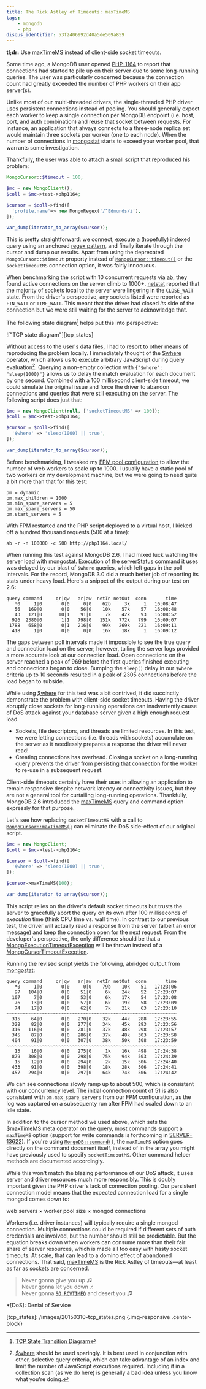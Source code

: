 ```yaml
---
title: The Rick Astley of Timeouts: maxTimeMS
tags:
    - mongodb
    - php
disqus_identifier: 53f2406992d40a5de509a859
---
```

**tl;dr:** Use [maxTimeMS][] instead of client-side socket timeouts.

Some time ago, a MongoDB user opened [PHP-1164][] to report that connections had
started to pile up on their server due to some long-running queries. The user
was particularly concerned because the connection count had greatly exceeded the
number of PHP workers on their app server(s).

Unlike most of our multi-threaded drivers, the single-threaded PHP driver uses
persistent connections instead of pooling. You should generally expect each
worker to keep a single connection per MongoDB endpoint (i.e. host, port, and
auth combination) and reuse that socket between requests. For instance, an
application that always connects to a three-node replica set would maintain
three sockets per worker (one to each node). When the number of connections in
[mongostat][] starts to exceed your worker pool, that warrants some investigation.

Thankfully, the user was able to attach a small script that reproduced his
problem:

```php
MongoCursor::$timeout = 100;

$mc = new MongoClient();
$coll = $mc->test->php1164;

$cursor = $coll->find([
  'profile.name'=> new MongoRegex('/^Edmunds/i'),
]);

var_dump(iterator_to_array($cursor));
```

This is pretty straightforward: we connect, execute a (hopefully) indexed query
using an anchored [regex pattern][], and finally iterate through the cursor and
dump our results. Apart from using the deprecated `MongoCursor::$timeout`
property instead of [`MongoCursor::timeout()`][cursor-timeout] or the
`socketTimeoutMS` connection option, it was fairly innocuous.

When benchmarking the script with 10 concurrent requests via [ab][], they found
active connections on the server climb to 1000+. [netstat][] reported that the
majority of sockets local to the server were lingering in the `CLOSE_WAIT`
state. From the driver's perspective, any sockets listed were reported as
`FIN_WAIT` or `TIME_WAIT`. This meant that the driver had closed *its* side of
the connection but we were still waiting for the server to acknowledge that.

The following state diagram[^1] helps put this into perspective:

!["TCP state diagram"][tcp_states]

Without access to the user's data files, I had to resort to other means of
reproducing the problem locally. I immediately thought of the [$where][]
operator, which allows us to execute arbitrary JavaScript during query
evaluation[^2]. Querying a non-empty collection with `{"$where": "sleep(1000)"}`
allows us to delay the match evaluation for each document by one second.
Combined with a 100 millisecond client-side timeout, we could simulate the
original issue and force the driver to abandon connections and queries that were
still executing on the server. The following script does just that:

```php
$mc = new MongoClient(null, ['socketTimeoutMS' => 100]);
$coll = $mc->test->php1164;

$cursor = $coll->find([
  '$where' => 'sleep(1000) || true',
]);

var_dump(iterator_to_array($cursor));
```

Before benchmarking, I tweaked my [FPM pool configuration][fpm-config] to allow
the number of web workers to scale up to 1000. I usually have a static pool of
two workers on my development machine, but we were going to need quite a bit
more than that for this test:

```
pm = dynamic
pm.max_children = 1000
pm.min_spare_servers = 5
pm.max_spare_servers = 50
pm.start_servers = 5
```

With FPM restarted and the PHP script deployed to a virtual host, I kicked off
a hundred thousand requests (500 at a time):

```
ab -r -n 100000 -c 500 http://php1164.local/
```

When running this test against MongoDB 2.6, I had mixed luck watching the server
load with [mongostat][]. Execution of the [serverStatus][] command it uses was
delayed by our blast of `$where` queries, which left gaps in the poll intervals.
For the record, MongoDB 3.0 did a much better job of reporting its stats under
heavy load. Here's a snippet of the output during our test on 2.6:

```
query command     qr|qw   ar|aw  netIn netOut  conn       time
   *0     1|0       0|0     0|0    62b     3k     1   16:08:47
   56   169|0       0|0    56|0    10k    57k    57   16:08:48
   43   121|0      10|1    91|0     7k    42k    93   16:08:52
  926  2380|0       1|1   798|0   151k   772k   799   16:09:07
 1788   658|0       0|1   216|0    99k   269k   221   16:09:11
  418     1|0       0|0     0|0    16k    18k     1   16:09:12
```

The gaps between poll intervals made it impossible to see the true query and
connection load on the server; however, tailing the server logs provided a more
accurate look at our connection load. Open connections on the server reached a
peak of 969 before the first queries finished executing and connections began to
close. Bumping the `sleep()` delay in our `$where` criteria up to 10 seconds
resulted in a peak of 2305 connections before the load began to subside.

While using [$where][] for this test was a bit contrived, it did succinctly
demonstrate the problem with client-side socket timeouts. Having the driver
abruptly close sockets for long-running operations can inadvertently cause of
DoS attack against your database server given a high enough request load.

 * Sockets, file descriptors, and threads are limited resources. In this test,
   we were letting connections (i.e. threads with sockets) accumulate on the
   server as it needlessly prepares a response the driver will never read!
 * Creating connections has overhead. Closing a socket on a long-running query
   prevents the driver from persisting that connection for the worker to re-use
   in a subsequent request.

Client-side timeouts certainly have their uses in allowing an application to
remain responsive despite network latency or connectivity issues, but they are
not a general tool for curtailing long-running operations. Thankfully, MongoDB
2.6 introduced the [maxTimeMS][] query and command option expressly for that
purpose.

Let's see how replacing `socketTimeoutMS` with a call to
[`MongoCursor::maxTimeMS()`][cursor-maxtimems] can eliminate the DoS side-effect
of our original script.

```php
$mc = new MongoClient;
$coll = $mc->test->php1164;

$cursor = $coll->find([
  '$where' => 'sleep(1000) || true',
]);

$cursor->maxTimeMS(100);

var_dump(iterator_to_array($cursor));
```

This script relies on the driver's default socket timeouts but trusts the server
to gracefully abort the query on its own after 100 milliseconds of *execution*
time (think CPU time vs. wall time). In contrast to our previous test, the driver
will actually read a response from the server (albeit an error message) and keep
the connection open for the next request. From the developer's perspective, the
only difference should be that a [MongoExecutionTimeoutException][] will be
thrown instead of a [MongoCursorTimeoutException][].

Running the revised script yields the following, abridged output from
[mongostat][]:

```
query command     qr|qw   ar|aw  netIn netOut  conn       time
   *0     1|0       0|0     0|0    79b    10k    51   17:23:06
   97   104|0       0|0    51|0     6k    24k    52   17:23:07
  107     7|0       0|0    53|0     6k    17k    54   17:23:08
   76    13|0       0|0    57|0     6k    19k    58   17:23:09
   74    17|0       0|0    62|0     7k    21k    63   17:23:10
~~~~~~~~~~~~~~~~~~~~~~~~~~~~~~~~~~~~~~~~~~~~~~~~~~~~~~~~~~~~~~
  315    64|0       0|0   270|0    32k    44k   288   17:23:55
  328    82|0       0|0   277|0    34k    45k   293   17:23:56
  316   116|0       0|0   281|0    37k    48k   298   17:23:57
  345    87|0       0|0   286|0    37k    48k   303   17:23:58
  404    91|0       0|0   307|0    38k    50k   308   17:23:59
~~~~~~~~~~~~~~~~~~~~~~~~~~~~~~~~~~~~~~~~~~~~~~~~~~~~~~~~~~~~~~
   13    16|0       0|0   275|0     1k    16k   498   17:24:38
  879   308|0       0|0   298|0    75k    94k   503   17:24:39
   15    12|0       0|0   294|0     2k    15k   506   17:24:40
  433    91|0       0|0   398|0    18k    28k   506   17:24:41
  457   294|0       0|0   297|0    64k    74k   506   17:24:42
```

We can see connections slowly ramp up to about 500, which is consistent with our
concurrency level. The initial connection count of 51 is also consistent with
`pm.max_spare_servers` from our FPM configuration, as the log was captured on a
subsequenty run after FPM had scaled down to an idle state.

In addition to the cursor method we used above, which sets the [$maxTimeMS][]
meta operator on the query, most commands support a `maxTimeMS` option (support
for write commands is forthcoming in [SERVER-13622][]). If you're using
[`MongoDB::command()`][db-command], the `maxTimeMS` option goes directly on the
command document itself, instead of in the array you might have previously used
to specify `socketTimeoutMS`. Other command helper methods are documented
accordingly.

While this won't match the blazing performance of our DoS attack, it uses server
and driver resources much more responsibly. This is doubly important given the
PHP driver's lack of connection pooling. Our persistent connection model means
that the expected connection load for a single mongod comes down to:

<p class="text-center well">web servers × worker pool size × mongod connections</p>

Workers (i.e. driver instances) will typically require a single mongod
connection. Multiple connections could be required if different sets of auth
credentials are involved, but the number should still be predictable. But the
equation breaks down when workers can consume more than their fair share of
server resources, which is made all too easy with hasty socket timeouts. At
scale, that can lead to a domino effect of abandoned connections. That said,
[maxTimeMS][] is the Rick Astley of timeouts—at least as far as sockets are
concerned.

> Never gonna give you up ♫
> <br>Never gonna let you down ♬
> <br>Never gonna [`SO_RCVTIMEO`][rickroll] and desert you ♫

  *[DoS]: Denial of Service

  [$where]: http://docs.mongodb.org/manual/reference/operator/query/where/
  [$maxTimeMS]: http://docs.mongodb.org/manual/reference/operator/meta/maxTimeMS/
  [ab]: http://en.wikipedia.org/wiki/ApacheBench
  [cursor-maxtimems]: http://php.net/manual/en/mongocursor.maxtimems.php
  [cursor-timeout]: http://php.net/manual/en/mongocursor.timeout.php
  [db-command]: http://php.net/manual/en/mongodb.command.php
  [fpm-config]: http://php.net/manual/en/install.fpm.configuration.php
  [maxTimeMS]: http://docs.mongodb.org/manual/tutorial/terminate-running-operations/#maxtimems
  [mongostat]: http://docs.mongodb.org/manual/reference/program/mongostat/
  [MongoCursorTimeoutException]: http://php.net/manual/en/class.mongocursortimeoutexception.php
  [MongoExecutionTimeoutException]: http://php.net/manual/en/class.mongoexecutiontimeoutexception.php
  [netstat]: http://en.wikipedia.org/wiki/Netstat
  [PHP-1164]: https://jira.mongodb.org/browse/PHP-1164
  [regex pattern]: http://docs.mongodb.org/manual/reference/operator/query/regex/
  [rickroll]: https://www.youtube.com/watch?v=dQw4w9WgXcQ
  [SERVER-13622]: https://jira.mongodb.org/browse/SERVER-13622
  [serverStatus]: http://docs.mongodb.org/manual/reference/command/serverStatus/

  [^1]: [TCP State Transition Diagram](http://www4.cs.fau.de/Projects/JX/Projects/TCP/tcpstate.html)

  [^2]: [$where][] should be used sparingly. It is best used in conjunction with
        other, selective query criteria, which can take advantage of an index
        and limit the number of JavaScript executions required. Including it in
        a collection scan (as we do here) is generally a bad idea unless you
        know what you're doing.

  [tcp_states]: /images/20150310-tcp_states.png {.img-responsive .center-block}
